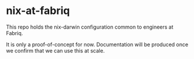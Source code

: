 # nix-at-fabriq

This repo holds the nix-darwin configuration common to engineers at Fabriq.

It is only a proof-of-concept for now. Documentation will be produced once we confirm that we can use this at scale.
